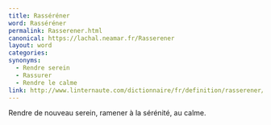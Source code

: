 ```yaml
---
title: Rasséréner
word: Rasséréner
permalink: Rasserener.html
canonical: https://lachal.neamar.fr/Rasserener
layout: word
categories:
synonyms:
  - Rendre serein
  - Rassurer
  - Rendre le calme
link: http://www.linternaute.com/dictionnaire/fr/definition/rasserener/
---
```


Rendre de nouveau serein, ramener à la sérénité, au calme.

